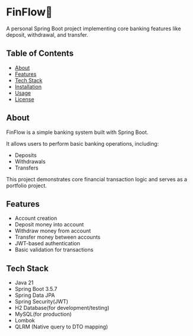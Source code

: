 # FinFlow💸
A personal Spring Boot project implementing core banking features like deposit, withdrawal, and transfer.


## Table of Contents
- [About](#about)
- [Features](#features)
- [Tech Stack](#tech-stack)
- [Installation](#installation)
- [Usage](#usage)
- [License](#license)


## About
FinFlow is a simple banking system built with Spring Boot.

It allows users to perform basic banking operations, including:
- Deposits
- Withdrawals
- Transfers

This project demonstrates core financial transaction logic and serves as a portfolio project.


## Features
- Account creation
- Deposit money into account
- Withdraw money from account
- Transfer money between accounts
- JWT-based authentication
- Basic validation for transactions


## Tech Stack
- Java 21
- Spring Boot 3.5.7
- Spring Data JPA
- Spring Security(JWT)
- H2 Database(for development/testing)
- MySQL(for production)
- Lombok
- QLRM (Native query to DTO mapping)

